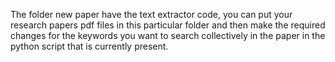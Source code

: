 The folder new paper have the text extractor code, you can put your research papers pdf files in this particular folder and then make the required changes for the keywords you want to search
collectively in the paper in the python script that is currently present.
